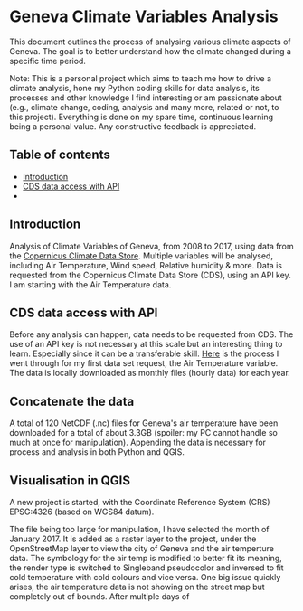 # Geneva Climate Variables Analysis
This document outlines the process of analysing various climate aspects of Geneva. 
The goal is to better understand how the climate changed during a specific time period.

Note: This is a personal project which aims to teach me how to drive a climate analysis, hone my Python coding skills for data analysis, its processes and other knowledge I find interesting or am passionate about (e.g., climate change, coding, analysis and many more, related or not, to this project). Everything is done on my spare time, continuous learning being a personal value. Any constructive feedback is appreciated.


## Table of contents

- [Introduction](#introduction)
- [CDS data access with API](#cds-data-access-with-api)
- 

## Introduction
Analysis of Climate Variables of Geneva, from 2008 to 2017, using data from the [Copernicus Climate Data Store](https://cds.climate.copernicus.eu/cdsapp#!/dataset/sis-urban-climate-cities?tab=overview).
Multiple variables will be analysed, including Air Temperature, Wind speed, Relative humidity & more.
Data is requested from the Copernicus Climate Data Store (CDS), using an API key.
I am starting with the Air Temperature data. 

## CDS data access with API
Before any analysis can happen, data needs to be requested from CDS. The use of an API key is not necessary at this scale but an interesting thing to learn. Especially since it can be a transferable skill.
[Here](https://github.com/KemanGstl/European-Cities-Climate-Variable-Analysis/blob/main/CDS_Data_Access_With_API.md) is the process I went through for my first data set request, the Air Temperature variable.
The data is locally downloaded as monthly files (hourly data) for each year. 

## Concatenate the data
A total of 120 NetCDF (.nc) files for Geneva's air temperature have been downloaded for a total of about 3.3GB (spoiler: my PC cannot handle so much at once for manipulation). Appending the data is necessary for process and analysis in both Python and QGIS.

## Visualisation in QGIS
A new project is started, with the Coordinate Reference System (CRS) EPSG:4326 (based on WGS84 datum).

The file being too large for manipulation, I have selected the month of January 2017. It is added as a raster layer to the project, under the OpenStreetMap layer to view the city of Geneva and the air temperture data. The symbology for the air temp is modified to better fit its meaning, the render type is switched to Singleband pseudocolor and inversed to fit cold temperature with cold colours and vice versa.
One big issue quickly arises, the air temperature data is not showing on the street map but completely out of bounds. After multiple days of 



